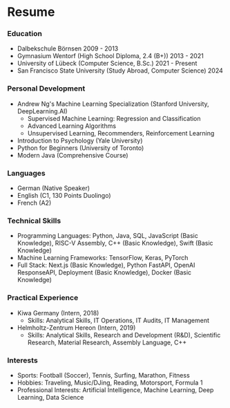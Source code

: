# Resume

### Education

- Dalbekschule Börnsen 2009 - 2013
- Gymnasium Wentorf (High School Diploma, 2.4 (B+)) 2013 - 2021
- University of Lübeck (Computer Science, B.Sc.) 2021 - Present
- San Francisco State University (Study Abroad, Computer Science) 2024

### Personal Development

- Andrew Ng's Machine Learning Specialization (Stanford University, DeepLearning.AI)
    - Supervised Machine Learning: Regression and Classification
    - Advanced Learning Algorithms
    - Unsupervised Learning, Recommenders, Reinforcement Learning
- Introduction to Psychology (Yale University)
- Python for Beginners (University of Toronto)
- Modern Java (Comprehensive Course)

### Languages

- German (Native Speaker)
- English (C1, 130 Points Duolingo)
- French (A2)

### Technical Skills

- Programming Languages: Python, Java, SQL, JavaScript (Basic Knowledge), RISC-V Assembly, C++ (Basic Knowledge), Swift (Basic Knowledge)
- Machine Learning Frameworks: TensorFlow, Keras, PyTorch
- Full Stack: Next.js (Basic Knowledge), Python FastAPI, OpenAI ResponseAPI, Deployment (Basic Knowledge), Docker (Basic Knowledge)

### Practical Experience

- Kiwa Germany (Intern, 2018)
    - Skills: Analytical Skills, IT Operations, IT Audits, IT Management
- Helmholtz-Zentrum Hereon (Intern, 2019)
    - Skills: Analytical Skills, Research and Development (R&D), Scientific Research, Material Research, Assembly Language, C++

### Interests

- Sports: Football (Soccer), Tennis, Surfing, Marathon, Fitness
- Hobbies: Traveling, Music/DJing, Reading, Motorsport, Formula 1
- Professional Interests: Artificial Intelligence, Machine Learning, Deep Learning, Data Science
